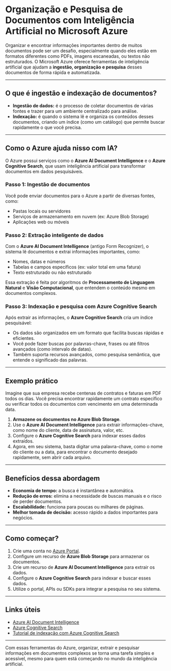 # Organização e Pesquisa de Documentos com Inteligência Artificial no Microsoft Azure

Organizar e encontrar informações importantes dentro de muitos documentos pode ser um desafio, especialmente quando eles estão em formatos diferentes como PDFs, imagens escaneadas, ou textos não estruturados. O Microsoft Azure oferece ferramentas de inteligência artificial que ajudam a **ingestão, organização e pesquisa** desses documentos de forma rápida e automatizada.

---

## O que é ingestão e indexação de documentos?

- **Ingestão de dados:** é o processo de coletar documentos de várias fontes e trazer para um ambiente centralizado para análise.
- **Indexação:** é quando o sistema lê e organiza os conteúdos desses documentos, criando um índice (como um catálogo) que permite buscar rapidamente o que você precisa.

---

## Como o Azure ajuda nisso com IA?

O Azure possui serviços como o **Azure AI Document Intelligence** e o **Azure Cognitive Search**, que usam inteligência artificial para transformar documentos em dados pesquisáveis.

### Passo 1: Ingestão de documentos

Você pode enviar documentos para o Azure a partir de diversas fontes, como:

- Pastas locais ou servidores  
- Serviços de armazenamento em nuvem (ex: Azure Blob Storage)  
- Aplicações web ou móveis

### Passo 2: Extração inteligente de dados

Com o **Azure AI Document Intelligence** (antigo Form Recognizer), o sistema lê documentos e extrai informações importantes, como:

- Nomes, datas e números  
- Tabelas e campos específicos (ex: valor total em uma fatura)  
- Texto estruturado ou não estruturado

Essa extração é feita por algoritmos de **Processamento de Linguagem Natural** e **Visão Computacional**, que entendem o conteúdo mesmo em documentos complexos.

### Passo 3: Indexação e pesquisa com Azure Cognitive Search

Após extrair as informações, o **Azure Cognitive Search** cria um índice pesquisável:

- Os dados são organizados em um formato que facilita buscas rápidas e eficientes.  
- Você pode fazer buscas por palavras-chave, frases ou até filtros avançados (como intervalo de datas).  
- Também suporta recursos avançados, como pesquisa semântica, que entende o significado das palavras.

---

## Exemplo prático

Imagine que sua empresa recebe centenas de contratos e faturas em PDF todos os dias. Você precisa encontrar rapidamente um contrato específico ou verificar todos os documentos com vencimento em uma determinada data.

1. **Armazene os documentos no Azure Blob Storage**.  
2. Use o **Azure AI Document Intelligence** para extrair informações-chave, como nome do cliente, data de assinatura, valor, etc.  
3. Configure o **Azure Cognitive Search** para indexar esses dados extraídos.  
4. Agora, em seu sistema, basta digitar uma palavra-chave, como o nome do cliente ou a data, para encontrar o documento desejado rapidamente, sem abrir cada arquivo.

---

## Benefícios dessa abordagem

- **Economia de tempo:** a busca é instantânea e automática.  
- **Redução de erros:** elimina a necessidade de buscas manuais e o risco de perder documentos.  
- **Escalabilidade:** funciona para poucas ou milhares de páginas.  
- **Melhor tomada de decisão:** acesso rápido a dados importantes para negócios.

---

## Como começar?

1. Crie uma conta no [Azure Portal](https://portal.azure.com).  
2. Configure um recurso de **Azure Blob Storage** para armazenar os documentos.  
3. Crie um recurso de **Azure AI Document Intelligence** para extrair os dados.  
4. Configure o **Azure Cognitive Search** para indexar e buscar esses dados.  
5. Utilize o portal, APIs ou SDKs para integrar a pesquisa no seu sistema.

---

## Links úteis

- [Azure AI Document Intelligence](https://learn.microsoft.com/azure/applied-ai-services/form-recognizer/)  
- [Azure Cognitive Search](https://azure.microsoft.com/services/search/)  
- [Tutorial de indexação com Azure Cognitive Search](https://learn.microsoft.com/azure/search/search-get-started-portal)  

---

Com essas ferramentas do Azure, organizar, extrair e pesquisar informações em documentos complexos se torna uma tarefa simples e acessível, mesmo para quem está começando no mundo da inteligência artificial.

